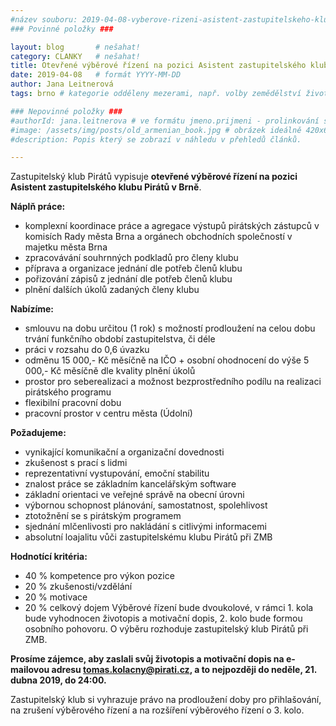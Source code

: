 ```yaml
---
#název souboru: 2019-04-08-vyberove-rizeni-asistent-zastupitelskeho-klubu.md
### Povinné položky ###

layout: blog       # nešahat!
category: CLANKY   # nešahat!
title: Otevřené výběrové řízení na pozici Asistent zastupitelského klubu Pirátů v Brně
date: 2019-04-08   # formát YYYY-MM-DD
author: Jana Leitnerová
tags: brno # kategorie odděleny mezerami, např. volby zemědělství životní-prostředí piráti (viz https://jihomoravsky.pirati.cz/tags/)

### Nepovinné položky ###
#authorId: jana.leitnerova # ve formátu jmeno.prijmeni - prolinkování s profilem přes uid
#image: /assets/img/posts/old_armenian_book.jpg # obrázek ideálně 420x677px minifikovaný přes https://tinypng.com/
#description: Popis který se zobrazí v náhledu v přehledů článků.

---
```


Zastupitelský klub Pirátů vypisuje **otevřené výběrové řízení na pozici Asistent zastupitelského klubu Pirátů v Brně**.

**Náplň práce:**
- komplexní koordinace práce a agregace výstupů pirátských zástupců v komisích
Rady města Brna a orgánech obchodních společností v majetku města Brna
- zpracovávání souhrnných podkladů pro členy klubu
- příprava a organizace jednání dle potřeb členů klubu
- pořizování zápisů z jednání dle potřeb členů klubu
- plnění dalších úkolů zadaných členy klubu

**Nabízíme:**
- smlouvu na dobu určitou (1 rok) s možností prodloužení na celou dobu trvání funkčního období zastupitelstva, či déle
- práci v rozsahu do 0,6 úvazku
- odměnu 15 000,- Kč měsíčně na IČO + osobní ohodnocení do výše 5 000,- Kč měsíčně dle kvality plnění úkolů
- prostor pro seberealizaci a možnost bezprostředního podílu na realizaci pirátského programu
- flexibilní pracovní dobu
- pracovní prostor v centru města (Údolní)

**Požadujeme:**
- vynikající komunikační a organizační dovednosti
- zkušenost s prací s lidmi
- reprezentativní vystupování, emoční stabilitu
- znalost práce se základním kancelářským software
- základní orientaci ve veřejné správě na obecní úrovni
- výbornou schopnost plánování, samostatnost, spolehlivost
- ztotožnění se s pirátským programem
- sjednání mlčenlivosti pro nakládání s citlivými informacemi
- absolutní loajalitu vůči zastupitelskému klubu Pirátů při ZMB

**Hodnotící kritéria:**
- 40 % kompetence pro výkon pozice
- 20 % zkušenosti/vzdělání
- 20 % motivace
- 20 % celkový dojem
Výběrové řízení bude dvoukolové, v rámci 1. kola bude vyhodnocen životopis a motivační
dopis, 2. kolo bude formou osobního pohovoru. O výběru rozhoduje zastupitelský klub Pirátů
při ZMB.

**Prosíme zájemce, aby zaslali svůj životopis a motivační dopis na e-mailovou adresu
<a href="mailto:tomas.kolacny@pirati.cz">tomas.kolacny@pirati.cz</a>, a to nejpozději do neděle, 21. dubna 2019, do 24:00.**

Zastupitelský klub si vyhrazuje právo na prodloužení doby pro přihlašování, na zrušení
výběrového řízení a na rozšíření výběrového řízení o 3. kolo.
